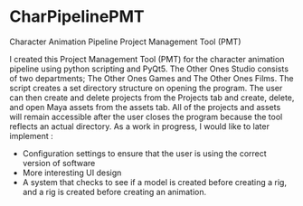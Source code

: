 # CharPipelinePMT
Character Animation Pipeline Project Management Tool (PMT)

I created this Project Management Tool (PMT) for the character animation pipeline using python scripting and PyQt5. The Other Ones Studio consists of two departments; The Other Ones Games and The Other Ones Films. The script creates a set directory structure on opening the program. The user can then create and delete projects from the Projects tab and create, delete, and open Maya assets from the assets tab. All of the projects and assets will remain accessible after the user closes the program because the tool reflects an actual directory.
As a work in progress, I would like to later implement :
- Configuration settings to ensure that the user is using the correct version of software
- More interesting UI design
- A system that checks to see if a model is created before creating a rig, and a rig is created before creating an animation.
